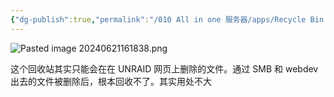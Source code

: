 ```yaml
---
{"dg-publish":true,"permalink":"/010 All in one 服务器/apps/Recycle Bin 回收站/","dgPassFrontmatter":true,"created":"2024-06-21T16:18:10.917+08:00","updated":"2024-06-22T11:06:12.036+08:00"}
---
```


![Pasted image 20240621161838.png](/img/user/$/$Sys999%20Attachment/Pasted%20image%2020240621161838.png)

这个回收站其实只能会在在 UNRAID 网页上删除的文件。通过 SMB 和 webdev 出去的文件被删除后，根本回收不了。其实用处不大